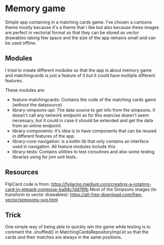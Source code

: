 # Memory game

Simple app containing in a matching cards game.
I've chosen a cartoons theme mostly because it's a theme that I like but also because these images
are perfect in vectorial format so that they can be stored as vector drawables taking few space
and the size of the app remains small and can be used offline.

## Modules
I tried to create different modules so that the app is about memory game and matchingcards 
is just a feature of it but it could have multiple different features.

These modules are:
- feature-matchingcards: Contains the code of the matching cards game (without the datasource)
- library-simpsons-api: The data source to get info from the simpsons. It doesn't call any network 
endpoint as for this exercise doesn't seem necessary, but it could in case it should be extended 
and get the data from an online endpoint.
- library-components: it's idea is to have components that can be reused in 
different features of the app.
- library-core-navigation: is a kotlin lib that only contains an interface used in navigation. 
All feature modules include this.
- library-tests: Contains utilities to test coroutines and also some testing libraries using for 
jvm unit tests.

## Resources

FlipCard code is from: https://fvilarino.medium.com/creating-a-rotating-card-in-jetpack-compose-ba94c7dd76fb
Most of the Simpsons images (to transform to vector drawables): https://all-free-download.com/free-vector/simpsons-svg.html

## Trick
One simple way of being able to quickly win the game while testing is to comment the .shuffled() 
in MatchingCardsRepositoryImpl.kt so that the cards and their matches are always in the same 
positions.
